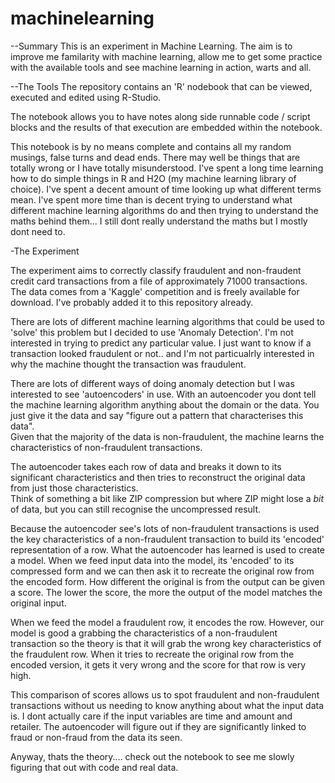 # machinelearning

--Summary
This is an experiment in Machine Learning.  The aim is to improve me familarity with machine learning, allow me to get some practice with the available tools and see machine
learning in action, warts and all.    

--The Tools
The repository contains an 'R' nodebook that can be viewed, executed and edited using R-Studio.

The notebook allows you to have notes along side runnable code / script blocks and the results of that execution are embedded within the notebook.

This notebook is by no means complete and contains all my random musings, false turns and dead ends.  There may well be things that are totally wrong or I have totally 
misunderstood.  I've spent a long time learning how to do simple things in R and H2O (my machine learning library of choice).  I've spent a decent amount of time 
looking up what different terms mean.  I've spent more time than is decent trying to understand what different machine learning algorithms do and then trying to understand
the maths behind them... I still dont really understand the maths but I mostly dont need to.
 
-The Experiment

The experiment aims to correctly classify fraudulent and non-fraudent credit card transactions from a file of approximately 71000 transactions.  The data comes from a 'Kaggle'
competition and is freely available for download.  I've probably added it to this repository already.

There are lots of different machine learning algorithms that could be used to 'solve' this problem but I decided to use 'Anomaly Detection'.  I'm not interested in 
trying to predict any particular value.  I just want to know if a transaction looked fraudulent or not.. and I'm not particualrly interested in why the machine 
thought the transaction was fraudulent.  

There are lots of different ways of doing anomaly detection but I was interested to see 'autoencoders' in use.  With an autoencoder you
dont tell the machine learning algorithm anything about the domain or the data.  You just give it the data and say "figure out a pattern that characterises this data".  
Given that the majority of the data is non-fraudulent, the machine learns the characteristics of non-fraudulent transactions.

The autoencoder takes each row of data and breaks it down to its significant characteristics and then tries to reconstruct the original data from just those characteristics.  
Think of something a bit like ZIP compression but where ZIP might lose a *bit* of data, but you can still recognise the uncompressed result.

Because the autoencoder see's lots of non-fraudulent transactions is used the key characteristics of a non-fraudulent transaction to build its 'encoded' representation
of a row.  What the autoencoder has learned is used to create a model.  When we feed input data into the model, its 'encoded' to its compressed form and we can then ask
it to recreate the original row from the encoded form.  How different the original is from the output can be given a score.  The lower the score, the more the output of 
the model matches the original input.

When we feed the model a fraudulent row, it encodes the row.  However, our model is good a grabbing the characteristics of a non-fraudulent transaction so the theory
is that it will grab the wrong key characteristics of the fraudulent row.  When it tries to recreate the original row from the encoded version, it gets it very wrong 
and the score for that row is very high.  

This comparison of scores allows us to spot fraudulent and non-fraudulent transactions without us needing to know anything about what the input data is.  I dont actually
care if the input variables are time and amount and retailer.  The autoencoder will figure out if they are significantly linked to fraud or non-fraud from the data its
seen.

Anyway, thats the theory.... check out the notebook to see me slowly figuring that out with code and real data.  

